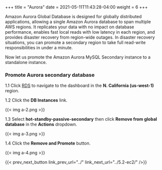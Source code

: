 +++
title = "Aurora"
date =  2021-05-11T11:43:28-04:00
weight = 6
+++

Amazon Aurora Global Database is designed for globally distributed applications, allowing a single Amazon Aurora database to span multiple AWS regions. It replicates your data with no impact on database performance, enables fast local reads with low latency in each region, and provides disaster recovery from region-wide outages. In disaster recovery situations, you can promote a secondary region to take full read-write responsibilities in under a minute.

Now let us promote the Amazon Aurora MySQL Secondary instance to a standalone instance.

### Promote Aurora secondary database

1.1 Click [RDS](https://us-west-1.console.aws.amazon.com/rds/home?region=us-west-1#/) to navigate to the dashboard in the **N. California (us-west-1)** region.

1.2 Click the **DB Instances** link.

{{< img a-2.png >}}

1.3 Select **hot-standby-passive-secondary** then click **Remove from global database** in the **Actions** dropdown.

{{< img a-3.png >}}

1.4 Click the **Remove and Promote** button.

{{< img a-4.png >}}

{{< prev_next_button link_prev_url="../" link_next_url="../5.2-ec2/" />}}

